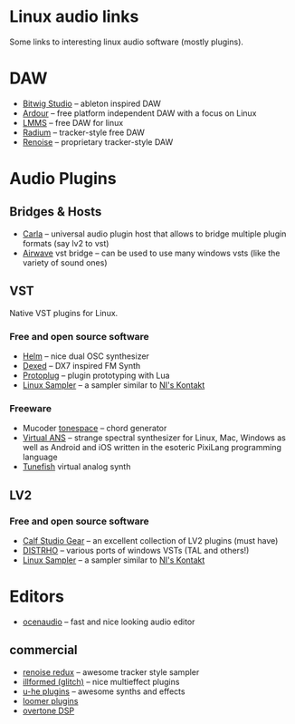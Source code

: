 # Linux audio links
Some links to interesting linux audio software (mostly plugins).

# DAW

* [Bitwig Studio](https://www.bitwig.com/) – ableton inspired DAW
* [Ardour](http://ardour.org/) – free platform independent DAW with a focus on Linux
* [LMMS](https://lmms.io/) – free DAW for linux
* [Radium](http://users.notam02.no/~kjetism/radium/) – tracker-style free DAW
* [Renoise](https://www.renoise.com/products/renoise) – proprietary tracker-style DAW


# Audio Plugins

## Bridges & Hosts

* [Carla](http://kxstudio.linuxaudio.org/Applications:Carla) – universal audio plugin host that allows to bridge multiple plugin formats (say lv2 to vst)
* [Airwave](https://github.com/phantom-code/airwave) vst bridge – can be used to use many windows vsts (like the variety of sound ones)

## VST

Native VST plugins for Linux.

### Free and open source software

* [Helm](http://tytel.org/helm/) – nice dual OSC synthesizer
* [Dexed](https://github.com/asb2m10/dexed) – DX7 inspired FM Synth
* [Protoplug](http://www.osar.fr/protoplug/) – plugin prototyping with Lua
* [Linux Sampler](http://www.linuxsampler.org/) – a sampler similar to [NI's Kontakt](http://www.native-instruments.com/de/products/komplete/samplers/kontakt-5/)

### Freeware

* Mucoder [tonespace](http://www.mucoder.net/en/tonespace/) – chord generator
* [Virtual ANS](http://www.warmplace.ru/soft/ans/) – strange spectral synthesizer for Linux, Mac, Windows as well as Android and iOS written in the esoteric PixiLang programming language
* [Tunefish](http://www.tunefish-synth.com/) virtual analog synth

## LV2

### Free and open source software

* [Calf Studio Gear](http://calf-studio-gear.org/) – an excellent collection of LV2 plugins (must have)
* [DISTRHO](http://distrho.sourceforge.net/) – various ports of windows VSTs (TAL and others!)
* [Linux Sampler](http://www.linuxsampler.org/) – a sampler similar to [NI's Kontakt](http://www.native-instruments.com/de/products/komplete/samplers/kontakt-5/)


# Editors

* [ocenaudio](http://www.ocenaudio.com.br/) – fast and nice looking audio editor

## commercial

* [renoise redux](http://www.renoise.com/products/redux) – awesome tracker style sampler
* [illformed (glitch)](http://illformed.com/) – nice multieffect plugins
* [u-he plugins](http://www.kvraudio.com/forum/viewtopic.php?f=31&t=424953) – awesome synths and effects
* [loomer plugins](http://www.loomer.co.uk/)
* [overtone DSP](http://www.overtonedsp.co.uk/)
